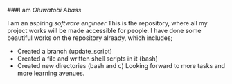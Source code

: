 ###I am _Oluwatobi Abass_

I am an aspiring _software engineer_
This is the repository, where all my project works will be made accessible for people.
I have done some beautiful works on the repository already, which includes;
* Created a branch (update_script)
* Created a file and written shell scripts in it (bash)
* Created new directories (bash and c)
Looking forward to more tasks and more learning avenues. 
